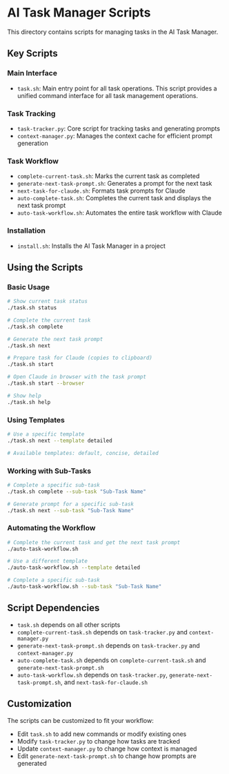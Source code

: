 # AI Task Manager Scripts

This directory contains scripts for managing tasks in the AI Task Manager.

## Key Scripts

### Main Interface

- `task.sh`: Main entry point for all task operations. This script provides a unified command interface for all task management operations.

### Task Tracking

- `task-tracker.py`: Core script for tracking tasks and generating prompts
- `context-manager.py`: Manages the context cache for efficient prompt generation

### Task Workflow

- `complete-current-task.sh`: Marks the current task as completed
- `generate-next-task-prompt.sh`: Generates a prompt for the next task
- `next-task-for-claude.sh`: Formats task prompts for Claude
- `auto-complete-task.sh`: Completes the current task and displays the next task prompt
- `auto-task-workflow.sh`: Automates the entire task workflow with Claude

### Installation

- `install.sh`: Installs the AI Task Manager in a project

## Using the Scripts

### Basic Usage

```bash
# Show current task status
./task.sh status

# Complete the current task
./task.sh complete

# Generate the next task prompt
./task.sh next

# Prepare task for Claude (copies to clipboard)
./task.sh start

# Open Claude in browser with the task prompt
./task.sh start --browser

# Show help
./task.sh help
```

### Using Templates

```bash
# Use a specific template
./task.sh next --template detailed

# Available templates: default, concise, detailed
```

### Working with Sub-Tasks

```bash
# Complete a specific sub-task
./task.sh complete --sub-task "Sub-Task Name"

# Generate prompt for a specific sub-task
./task.sh next --sub-task "Sub-Task Name"
```

### Automating the Workflow

```bash
# Complete the current task and get the next task prompt
./auto-task-workflow.sh

# Use a different template
./auto-task-workflow.sh --template detailed

# Complete a specific sub-task
./auto-task-workflow.sh --sub-task "Sub-Task Name"
```

## Script Dependencies

- `task.sh` depends on all other scripts
- `complete-current-task.sh` depends on `task-tracker.py` and `context-manager.py`
- `generate-next-task-prompt.sh` depends on `task-tracker.py` and `context-manager.py`
- `auto-complete-task.sh` depends on `complete-current-task.sh` and `generate-next-task-prompt.sh`
- `auto-task-workflow.sh` depends on `task-tracker.py`, `generate-next-task-prompt.sh`, and `next-task-for-claude.sh`

## Customization

The scripts can be customized to fit your workflow:

- Edit `task.sh` to add new commands or modify existing ones
- Modify `task-tracker.py` to change how tasks are tracked
- Update `context-manager.py` to change how context is managed
- Edit `generate-next-task-prompt.sh` to change how prompts are generated

